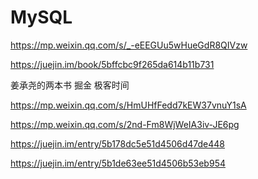 # MySQL


https://mp.weixin.qq.com/s/_-eEEGUu5wHueGdR8QIVzw

https://juejin.im/book/5bffcbc9f265da614b11b731

姜承尧的两本书
掘金 极客时间

https://mp.weixin.qq.com/s/HmUHfFedd7kEW37vnuY1sA

https://mp.weixin.qq.com/s/2nd-Fm8WjWeIA3iv-JE6pg

https://juejin.im/entry/5b178dc5e51d4506d47de448

https://juejin.im/entry/5b1de63ee51d4506b53eb954
